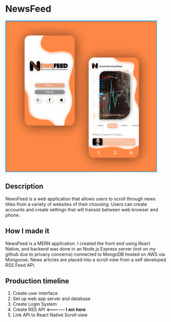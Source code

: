# NewsFeed


![](images/main.png)

## Description
NewsFeed is a web application that allows users to scroll through news titles from a variety of websites of their choosing.
Users can create accounts and create settings that will transist between web browser and phone.

## How I made it
NewsFeed is a MERN application. I created the front end using React Native, and backend was done in an Node.js Express server (not on my github due to privacy concerns) connected to MongoDB hosted on AWS via Mongoose.
News articles are placed into a scroll view from a self developed RSS Feed API. 

## Production timeline
1. Create user interface
2. Set up web app server and database
3. Create Login System 
4. Create RSS API **<------ I am here**
5. Link API to React Native Scroll view
